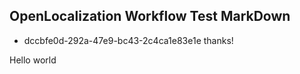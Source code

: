 ## OpenLocalization Workflow Test MarkDown
* dccbfe0d-292a-47e9-bc43-2c4ca1e83e1e 
thanks!

Hello world